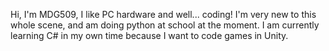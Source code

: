 Hi, I'm MDG509, I like PC hardware and well... coding!
I'm very new to this whole scene, and am doing python at school at the moment. 
I am currently learning C# in my own time because I want to code games in Unity.
